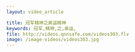 ```yaml
---
layout: video_article

title: 冠军精神之奥运精神
keywords: 冠军,精神,之,奥运,
file: http://videos.qnnsafe.com/videos303.flv
image: /image-videos/videos303.jpg
---
```


